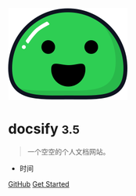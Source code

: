 <!-- 封面 -->

![logo](_media/icon.svg)

# docsify <small>3.5</small>

> 一个空空的个人文档网站。

- 时间 

[GitHub](https://github.com/platinumcatgx/)
[Get Started](#Headline)